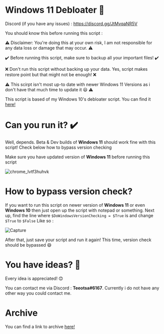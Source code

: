 # Windows 11 Debloater 🚀

Discord (if you have any issues) : https://discord.gg/JtMvqaNR5V

You should know this before running this script : 

⚠️ Disclaimer: You're doing this at your own risk, I am not responsible for any data loss or damage that may occur. ⚠️

✔️ Before running this script, make sure to backup all your important files! ✔️

❌ Don't run this script without backing up your data. Yes, script makes restore point but that might not be enough! ❌

⚠️ This scirpt isn't most up-to date with newer Windows 11 Versions as i don't have that much time to update it 😃 ⚠️

This script is based of my Windows 10's debloater script. You can find it [here!](https://github.com/teeotsa/windows-10-debloat)

# Can you run it? ✔️

Well, depends. Beta & Dev builds of **Windows 11** should work fine with this script! Check below how to bypass version checking

Make sure you have updated version of **Windows 11** before running this script

![chrome_Ivtf3huhvk](https://user-images.githubusercontent.com/78772453/136833653-cce67579-4ee8-4622-92d0-ec6d52ad3861.png)

# How to bypass version check?

If you want to run this script on newer version of **Windows 11** or even **Windows 10** then just open up the script
with notepad or something. Next up, find the line where ``$DoWindowsVersionChecking = $True`` is and change ``$True`` to ``$False``
Like so : 

![Capture](https://user-images.githubusercontent.com/78772453/143084894-4375b0d7-9248-4f4c-af79-5ab558b89d77.PNG)

After that, just save your script and run it again! This time, version check should be bypassed 😄

# You have ideas? 🤔

Every idea is appreciated! 😊

You can contact me via Discord : **Teeotsa#6167**. Currently i do not have any other way you could contact me.

# Archive

You can find a link to archive [here!](https://www.mediafire.com/folder/3yowpz7x5m103/Windows_11_Debloater_Archive)
